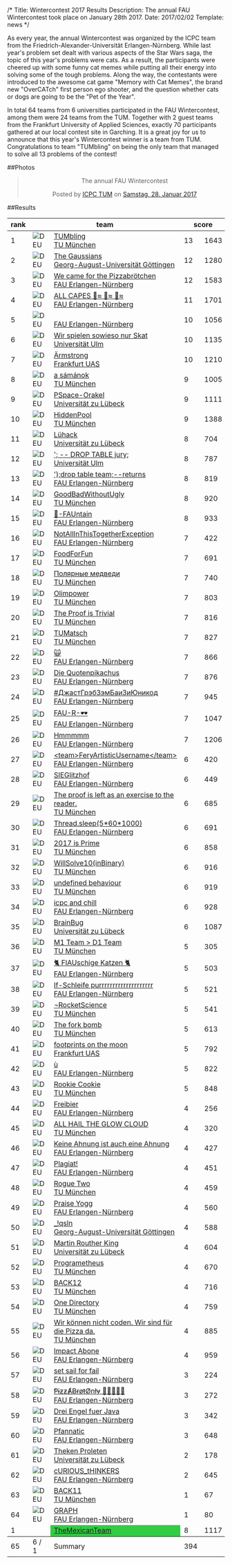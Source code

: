 /*
Title: Wintercontest 2017 Results
Description: The annual FAU Wintercontest took place on January 28th 2017.
Date: 2017/02/02
Template: news
*/

As every year, the annual Wintercontest was organized by the ICPC team from the Friedrich-Alexander-Universität Erlangen-Nürnberg. While last year's problem set dealt with various aspects of the Star Wars saga, the topic of this year's problems were cats. As a result, the participants were cheered up with some funny cat memes while putting all their energy into solving some of the tough problems. Along the way, the contestants were introduced to the awesome cat game "Memory with Cat Memes", the brand new "OverCATch" first person ego shooter, and the question whether cats or dogs are going to be the "Pet of the Year".

In total 64 teams from 6 universities participated in the FAU Wintercontest, among them were 24 teams from the TUM. Together with 2 guest teams from the Frankfurt University of Applied Sciences, exactly 70 participants gathered at our local contest site in Garching. It is a great joy for us to announce that this year's Wintercontest winner is a team from TUM. Congratulations to team "TUMbling" on being the only team that managed to solve all 13 problems of the contest!


##Photos

<div style="text-align: center;">
<div class="fb-post" data-href="https://www.facebook.com/media/set/?set=a.950999638368849.1073741837.138869482915206&type=1&l=f69f432732&amp;type=3" data-width="1000"><div class="fb-xfbml-parse-ignore"><blockquote cite="https://www.facebook.com/media/set/?set=a.950999638368849.1073741837.138869482915206&type=1&l=f69f432732&amp;type=3"><p>The annual FAU Wintercontest</p>Posted by <a href="https://www.facebook.com/IcpcTum/">ICPC TUM</a> on&nbsp;<a href="https://www.facebook.com/media/set/?set=a.950999638368849.1073741837.138869482915206&type=1&l=f69f432732&amp;type=3">Samstag, 28. Januar 2017</a></blockquote></div></div>
</div>


##Results

<table class="scoreboard">
<colgroup><col id="scorerank" /><col id="scoreaffil" /><col id="scoreteamname" /></colgroup><colgroup><col id="scoresolv" /><col id="scoretotal" /></colgroup>
<colgroup><col class="scoreprob" /><col class="scoreprob" /><col class="scoreprob" /><col class="scoreprob" /><col class="scoreprob" /><col class="scoreprob" /><col class="scoreprob" /><col class="scoreprob" /><col class="scoreprob" /><col class="scoreprob" /><col class="scoreprob" /><col class="scoreprob" /><col class="scoreprob" /></colgroup>
<thead>
<tr class="scoreheader"><th title="rank" scope="col">rank</th><th title="team name" scope="col" colspan="2">team</th><th title="# solved / penalty time" colspan="2" scope="col">score</th>
<th title="problem 'HEIZLUEFTERPARTY'" scope="col"><a href="problem.php?id=21">A <div class="circle" style="background: #ff8af7;"></div></a></th><th title="problem 'CATS AND YARN'" scope="col"><a href="problem.php?id=23">B <div class="circle" style="background: #5cff33;"></div></a></th><th title="problem 'MEMORY'" scope="col"><a href="problem.php?id=24">C <div class="circle" style="background: #1a5c1a;"></div></a></th><th title="problem 'MOVIE'" scope="col"><a href="problem.php?id=25">D <div class="circle" style="background: #784925;"></div></a></th><th title="problem 'FEEDCATS'" scope="col"><a href="problem.php?id=20">E <div class="circle" style="background: #1921ff;"></div></a></th><th title="problem 'ONEKO'" scope="col"><a href="problem.php?id=26">F <div class="circle" style="background: #ff9580;"></div></a></th><th title="problem 'JOY OF CATS'" scope="col"><a href="problem.php?id=28">G <div class="circle" style="background: #fff826;"></div></a></th><th title="problem 'PET RIVALRY'" scope="col"><a href="problem.php?id=17">H <div class="circle" style="background: white;"></div></a></th><th title="problem 'BRIDGE'" scope="col"><a href="problem.php?id=16">I <div class="circle" style="background: red;"></div></a></th><th title="problem 'CAT IDENTIFICATION'" scope="col"><a href="problem.php?id=19">J <div class="circle" style="background: black;"></div></a></th><th title="problem 'PLAYOFTHEGAME'" scope="col"><a href="problem.php?id=27">K <div class="circle" style="background: #ff9e0d;"></div></a></th><th title="problem 'HYPERLOOP'" scope="col"><a href="problem.php?id=22">L <div class="circle" style="background: #cfcfcf;"></div></a></th><th title="problem 'CONSEQUENCES'" scope="col"><a href="problem.php?id=18">M <div class="circle" style="background: #2d1fad;"></div></a></th></tr>
</thead>

<tbody>
<tr class="sortorderswitch" id="team:153"><td class="scorepl">1</td><td class="scoreaf"> <img src="../images/countries/DEU.png" alt="DEU" title="DEU" /></td><td class="scoretn"><a href="team.php?id=153">TUMbling<br /><span class="univ">TU München</span></a></td><td class="scorenc">13</td><td class="scorett">1643</td><td class="score_correct">1/31</td><td class="score_correct">3/166</td><td class="score_correct score_first">1/220</td><td class="score_correct">1/18</td><td class="score_correct">1/61</td><td class="score_correct">2/13</td><td class="score_correct score_first">2/109</td><td class="score_correct">1/5</td><td class="score_correct">1/249</td><td class="score_correct score_first">1/26</td><td class="score_correct">5/158</td><td class="score_correct score_first">1/287</td><td class="score_correct">1/140</td></tr>
<tr id="team:139"><td class="scorepl">2</td><td class="scoreaf"> <img src="../images/countries/DEU.png" alt="DEU" title="DEU" /></td><td class="scoretn"><a href="team.php?id=139">The Gaussians<br /><span class="univ">Georg-August-Universität Göttingen</span></a></td><td class="scorenc">12</td><td class="scorett">1280</td><td class="score_correct">1/33</td><td class="score_correct">1/139</td><td class="score_correct">1/276</td><td class="score_correct">1/15</td><td class="score_correct">1/59</td><td class="score_correct">1/23</td><td class="score_correct">2/112</td><td class="score_correct">4/22</td><td class="score_correct score_first">1/180</td><td class="score_correct">1/44</td><td class="score_correct">1/228</td><td class="score_neutral">0</td><td class="score_correct">1/69</td></tr>
<tr id="team:116"><td class="scorepl">3</td><td class="scoreaf"> <img src="../images/countries/DEU.png" alt="DEU" title="DEU" /></td><td class="scoretn"><a href="team.php?id=116">We came for the Pizzabrötchen<br /><span class="univ">FAU Erlangen-Nürnberg</span></a></td><td class="scorenc">12</td><td class="scorett">1583</td><td class="score_correct">1/84</td><td class="score_correct">1/190</td><td class="score_correct">1/284</td><td class="score_correct">1/18</td><td class="score_correct">1/128</td><td class="score_correct">2/44</td><td class="score_correct">1/147</td><td class="score_correct">2/9</td><td class="score_correct">1/298</td><td class="score_correct">1/62</td><td class="score_correct score_first">4/123</td><td class="score_neutral">0</td><td class="score_correct">1/96</td></tr>
<tr id="team:128"><td class="scorepl">4</td><td class="scoreaf"> <img src="../images/countries/DEU.png" alt="DEU" title="DEU" /></td><td class="scoretn"><a href="team.php?id=128">ALL CAPES 🚶≈ 🚶≈ 🚶≈<br /><span class="univ">FAU Erlangen-Nürnberg</span></a></td><td class="scorenc">11</td><td class="scorett">1701</td><td class="score_correct">2/69</td><td class="score_correct">1/212</td><td class="score_neutral">0</td><td class="score_correct">1/11</td><td class="score_correct">2/184</td><td class="score_correct">5/79</td><td class="score_correct">1/163</td><td class="score_correct">2/6</td><td class="score_correct">1/270</td><td class="score_correct">1/86</td><td class="score_correct">5/232</td><td class="score_neutral">0</td><td class="score_correct">1/169</td></tr>
<tr id="team:185"><td class="scorepl">5</td><td class="scoreaf"> <img src="../images/countries/DEU.png" alt="DEU" title="DEU" /></td><td class="scoretn"><a href="team.php?id=185"> <br /><span class="univ">FAU Erlangen-Nürnberg</span></a></td><td class="scorenc">10</td><td class="scorett">1056</td><td class="score_correct">1/55</td><td class="score_correct">1/143</td><td class="score_neutral">0</td><td class="score_correct">1/16</td><td class="score_correct">1/113</td><td class="score_correct">1/14</td><td class="score_correct">1/179</td><td class="score_correct">1/24</td><td class="score_neutral">0</td><td class="score_correct">1/50</td><td class="score_correct">2/216</td><td class="score_neutral">0</td><td class="score_correct">1/226</td></tr>
<tr id="team:168"><td class="scorepl">6</td><td class="scoreaf"> <img src="../images/countries/DEU.png" alt="DEU" title="DEU" /></td><td class="scoretn"><a href="team.php?id=168">Wir spielen sowieso nur Skat<br /><span class="univ">Universität Ulm</span></a></td><td class="scorenc">10</td><td class="scorett">1135</td><td class="score_correct">1/44</td><td class="score_correct score_first">3/84</td><td class="score_neutral">0</td><td class="score_correct">1/17</td><td class="score_correct">1/91</td><td class="score_correct">1/19</td><td class="score_correct">1/268</td><td class="score_correct">1/5</td><td class="score_neutral">0</td><td class="score_correct">2/67</td><td class="score_correct">7/234</td><td class="score_neutral">0</td><td class="score_correct">1/126</td></tr>
<tr id="team:137"><td class="scorepl">7</td><td class="scoreaf"> <img src="../images/countries/DEU.png" alt="DEU" title="DEU" /></td><td class="scoretn"><a href="team.php?id=137">Ärmstrong<br /><span class="univ">Frankfurt UAS</span></a></td><td class="scorenc">10</td><td class="scorett">1210</td><td class="score_correct">4/73</td><td class="score_correct">1/131</td><td class="score_neutral">0</td><td class="score_correct">1/23</td><td class="score_correct">1/88</td><td class="score_correct">2/16</td><td class="score_correct">1/272</td><td class="score_correct">1/7</td><td class="score_neutral">0</td><td class="score_correct">1/40</td><td class="score_correct">2/238</td><td class="score_neutral">0</td><td class="score_correct">1/222</td></tr>
<tr id="team:148"><td class="scorepl">8</td><td class="scoreaf"> <img src="../images/countries/DEU.png" alt="DEU" title="DEU" /></td><td class="scoretn"><a href="team.php?id=148">a sámánok<br /><span class="univ">TU München</span></a></td><td class="scorenc">9</td><td class="scorett">1005</td><td class="score_correct score_first">1/24</td><td class="score_incorrect">5</td><td class="score_correct">2/295</td><td class="score_correct">1/19</td><td class="score_correct">1/71</td><td class="score_correct score_first">1/6</td><td class="score_correct">5/226</td><td class="score_correct">1/9</td><td class="score_neutral">0</td><td class="score_correct">1/109</td><td class="score_incorrect">3</td><td class="score_neutral">0</td><td class="score_correct">1/146</td></tr>
<tr id="team:140"><td class="scorepl">9</td><td class="scoreaf"> <img src="../images/countries/DEU.png" alt="DEU" title="DEU" /></td><td class="scoretn"><a href="team.php?id=140">PSpace-Orakel<br /><span class="univ">Universität zu Lübeck</span></a></td><td class="scorenc">9</td><td class="scorett">1111</td><td class="score_correct">1/79</td><td class="score_correct">1/217</td><td class="score_neutral">0</td><td class="score_correct">1/44</td><td class="score_correct">1/189</td><td class="score_correct">3/28</td><td class="score_correct">3/283</td><td class="score_correct">1/12</td><td class="score_neutral">0</td><td class="score_correct">1/130</td><td class="score_neutral">0</td><td class="score_neutral">0</td><td class="score_correct">1/49</td></tr>
<tr id="team:155"><td class="scorepl">10</td><td class="scoreaf"> <img src="../images/countries/DEU.png" alt="DEU" title="DEU" /></td><td class="scoretn"><a href="team.php?id=155">HiddenPool<br /><span class="univ">TU München</span></a></td><td class="scorenc">9</td><td class="scorett">1388</td><td class="score_correct">2/144</td><td class="score_correct">4/295</td><td class="score_correct">2/254</td><td class="score_correct">1/39</td><td class="score_correct">1/280</td><td class="score_correct">3/51</td><td class="score_neutral">0</td><td class="score_correct">1/8</td><td class="score_neutral">0</td><td class="score_correct">1/79</td><td class="score_neutral">0</td><td class="score_neutral">0</td><td class="score_correct">1/98</td></tr>
<tr id="team:143"><td class="scorepl">11</td><td class="scoreaf"> <img src="../images/countries/DEU.png" alt="DEU" title="DEU" /></td><td class="scoretn"><a href="team.php?id=143">Lühack<br /><span class="univ">Universität zu Lübeck</span></a></td><td class="scorenc">8</td><td class="scorett">704</td><td class="score_correct">1/102</td><td class="score_correct">2/172</td><td class="score_neutral">0</td><td class="score_correct">1/29</td><td class="score_correct">1/151</td><td class="score_correct">3/21</td><td class="score_incorrect">6</td><td class="score_correct">2/19</td><td class="score_neutral">0</td><td class="score_correct">1/88</td><td class="score_incorrect">3</td><td class="score_neutral">0</td><td class="score_correct score_first">1/42</td></tr>
<tr id="team:169"><td class="scorepl">12</td><td class="scoreaf"> <img src="../images/countries/DEU.png" alt="DEU" title="DEU" /></td><td class="scoretn"><a href="team.php?id=169">&apos;; -- DROP TABLE jury;<br /><span class="univ">Universität Ulm</span></a></td><td class="scorenc">8</td><td class="scorett">787</td><td class="score_correct">2/111</td><td class="score_neutral">0</td><td class="score_neutral">0</td><td class="score_correct">2/52</td><td class="score_correct score_first">1/45</td><td class="score_correct">3/33</td><td class="score_correct">1/234</td><td class="score_correct">1/11</td><td class="score_neutral">0</td><td class="score_correct">1/87</td><td class="score_incorrect">5</td><td class="score_neutral">0</td><td class="score_correct">1/134</td></tr>
<tr id="team:124"><td class="scorepl">13</td><td class="scoreaf"> <img src="../images/countries/DEU.png" alt="DEU" title="DEU" /></td><td class="scoretn"><a href="team.php?id=124">&apos;);drop table team;--returns<br /><span class="univ">FAU Erlangen-Nürnberg</span></a></td><td class="scorenc">8</td><td class="scorett">819</td><td class="score_correct">1/42</td><td class="score_neutral">0</td><td class="score_neutral">0</td><td class="score_correct">1/33</td><td class="score_neutral">0</td><td class="score_correct">3/23</td><td class="score_correct">2/291</td><td class="score_correct">1/8</td><td class="score_neutral">0</td><td class="score_correct">1/64</td><td class="score_correct">2/127</td><td class="score_neutral">0</td><td class="score_correct">1/151</td></tr>
<tr id="team:157"><td class="scorepl">14</td><td class="scoreaf"> <img src="../images/countries/DEU.png" alt="DEU" title="DEU" /></td><td class="scoretn"><a href="team.php?id=157">GoodBadWithoutUgly<br /><span class="univ">TU München</span></a></td><td class="scorenc">8</td><td class="scorett">920</td><td class="score_correct">1/54</td><td class="score_correct">2/143</td><td class="score_neutral">0</td><td class="score_correct">1/16</td><td class="score_correct">2/184</td><td class="score_correct">3/81</td><td class="score_incorrect">1</td><td class="score_correct">1/9</td><td class="score_neutral">0</td><td class="score_correct">1/95</td><td class="score_incorrect">5</td><td class="score_neutral">0</td><td class="score_correct">1/258</td></tr>
<tr id="team:117"><td class="scorepl">15</td><td class="scoreaf"> <img src="../images/countries/DEU.png" alt="DEU" title="DEU" /></td><td class="scoretn"><a href="team.php?id=117">🎈-FAUntain<br /><span class="univ">FAU Erlangen-Nürnberg</span></a></td><td class="scorenc">8</td><td class="scorett">933</td><td class="score_correct">2/55</td><td class="score_correct">1/152</td><td class="score_neutral">0</td><td class="score_correct">1/19</td><td class="score_neutral">0</td><td class="score_correct">1/24</td><td class="score_correct">2/218</td><td class="score_correct score_first">2/2</td><td class="score_neutral">0</td><td class="score_correct">1/89</td><td class="score_neutral">0</td><td class="score_neutral">0</td><td class="score_correct">2/294</td></tr>
<tr id="team:130"><td class="scorepl">16</td><td class="scoreaf"> <img src="../images/countries/DEU.png" alt="DEU" title="DEU" /></td><td class="scoretn"><a href="team.php?id=130">NotAllInThisTogetherException<br /><span class="univ">FAU Erlangen-Nürnberg</span></a></td><td class="scorenc">7</td><td class="scorett">422</td><td class="score_correct">1/58</td><td class="score_correct">1/137</td><td class="score_neutral">0</td><td class="score_correct">1/30</td><td class="score_neutral">0</td><td class="score_correct">1/19</td><td class="score_incorrect">3</td><td class="score_correct">1/4</td><td class="score_neutral">0</td><td class="score_correct">1/45</td><td class="score_neutral">0</td><td class="score_neutral">0</td><td class="score_correct">1/129</td></tr>
<tr id="team:166"><td class="scorepl">17</td><td class="scoreaf"> <img src="../images/countries/DEU.png" alt="DEU" title="DEU" /></td><td class="scoretn"><a href="team.php?id=166">FoodForFun<br /><span class="univ">TU München</span></a></td><td class="scorenc">7</td><td class="scorett">691</td><td class="score_correct">1/115</td><td class="score_neutral">0</td><td class="score_neutral">0</td><td class="score_correct">1/21</td><td class="score_incorrect">8</td><td class="score_correct">4/43</td><td class="score_correct">2/249</td><td class="score_correct">1/29</td><td class="score_neutral">0</td><td class="score_correct">1/70</td><td class="score_neutral">0</td><td class="score_neutral">0</td><td class="score_correct">1/84</td></tr>
<tr id="team:159"><td class="scorepl">18</td><td class="scoreaf"> <img src="../images/countries/DEU.png" alt="DEU" title="DEU" /></td><td class="scoretn"><a href="team.php?id=159">Полярные медведи<br /><span class="univ">TU München</span></a></td><td class="scorenc">7</td><td class="scorett">740</td><td class="score_correct">4/64</td><td class="score_neutral">0</td><td class="score_neutral">0</td><td class="score_correct">1/33</td><td class="score_correct">2/151</td><td class="score_correct">3/36</td><td class="score_correct">1/267</td><td class="score_correct">2/4</td><td class="score_neutral">0</td><td class="score_correct">1/45</td><td class="score_incorrect">5</td><td class="score_neutral">0</td><td class="score_incorrect">1</td></tr>
<tr id="team:151"><td class="scorepl">19</td><td class="scoreaf"> <img src="../images/countries/DEU.png" alt="DEU" title="DEU" /></td><td class="scoretn"><a href="team.php?id=151">Olimpower<br /><span class="univ">TU München</span></a></td><td class="scorenc">7</td><td class="scorett">803</td><td class="score_correct">1/77</td><td class="score_neutral">0</td><td class="score_neutral">0</td><td class="score_correct">1/62</td><td class="score_correct">1/172</td><td class="score_correct">4/52</td><td class="score_incorrect">2</td><td class="score_correct">1/26</td><td class="score_neutral">0</td><td class="score_correct">3/127</td><td class="score_incorrect">7</td><td class="score_neutral">0</td><td class="score_correct">1/187</td></tr>
<tr id="team:154"><td class="scorepl">20</td><td class="scoreaf"> <img src="../images/countries/DEU.png" alt="DEU" title="DEU" /></td><td class="scoretn"><a href="team.php?id=154">The Proof is Trivial<br /><span class="univ">TU München</span></a></td><td class="scorenc">7</td><td class="scorett">816</td><td class="score_correct">2/68</td><td class="score_correct">1/266</td><td class="score_neutral">0</td><td class="score_correct">1/33</td><td class="score_correct">1/167</td><td class="score_correct">1/11</td><td class="score_incorrect">7</td><td class="score_correct">1/16</td><td class="score_neutral">0</td><td class="score_correct">3/195</td><td class="score_neutral">0</td><td class="score_neutral">0</td><td class="score_neutral">0</td></tr>
<tr id="team:147"><td class="scorepl">21</td><td class="scoreaf"> <img src="../images/countries/DEU.png" alt="DEU" title="DEU" /></td><td class="scoretn"><a href="team.php?id=147">TUMatsch<br /><span class="univ">TU München</span></a></td><td class="scorenc">7</td><td class="scorett">827</td><td class="score_correct">1/159</td><td class="score_neutral">0</td><td class="score_neutral">0</td><td class="score_correct">1/31</td><td class="score_neutral">0</td><td class="score_correct">1/17</td><td class="score_correct">1/243</td><td class="score_correct">2/43</td><td class="score_neutral">0</td><td class="score_correct">1/125</td><td class="score_neutral">0</td><td class="score_neutral">0</td><td class="score_correct">1/189</td></tr>
<tr id="team:171"><td class="scorepl">22</td><td class="scoreaf"> <img src="../images/countries/DEU.png" alt="DEU" title="DEU" /></td><td class="scoretn"><a href="team.php?id=171">🙀<br /><span class="univ">FAU Erlangen-Nürnberg</span></a></td><td class="scorenc">7</td><td class="scorett">866</td><td class="score_correct">1/86</td><td class="score_neutral">0</td><td class="score_neutral">0</td><td class="score_correct">1/57</td><td class="score_neutral">0</td><td class="score_correct">3/50</td><td class="score_correct">1/261</td><td class="score_correct">1/39</td><td class="score_neutral">0</td><td class="score_correct">1/150</td><td class="score_neutral">0</td><td class="score_neutral">0</td><td class="score_correct">1/183</td></tr>
<tr id="team:118"><td class="scorepl">23</td><td class="scoreaf"> <img src="../images/countries/DEU.png" alt="DEU" title="DEU" /></td><td class="scoretn"><a href="team.php?id=118">Die Quotenpikachus<br /><span class="univ">FAU Erlangen-Nürnberg</span></a></td><td class="scorenc">7</td><td class="scorett">876</td><td class="score_correct">1/72</td><td class="score_neutral">0</td><td class="score_incorrect">1</td><td class="score_correct">1/44</td><td class="score_correct">2/292</td><td class="score_correct">2/30</td><td class="score_neutral">0</td><td class="score_correct">3/17</td><td class="score_neutral">0</td><td class="score_correct">1/118</td><td class="score_neutral">0</td><td class="score_neutral">0</td><td class="score_correct">2/203</td></tr>
<tr id="team:134"><td class="scorepl">24</td><td class="scoreaf"> <img src="../images/countries/DEU.png" alt="DEU" title="DEU" /></td><td class="scoretn"><a href="team.php?id=134">#ДжастГрэбЗэмБаиЗиЮникод<br /><span class="univ">FAU Erlangen-Nürnberg</span></a></td><td class="scorenc">7</td><td class="scorett">945</td><td class="score_correct">4/157</td><td class="score_neutral">0</td><td class="score_neutral">0</td><td class="score_correct">2/73</td><td class="score_incorrect">2</td><td class="score_correct">5/70</td><td class="score_correct">2/295</td><td class="score_correct">1/8</td><td class="score_neutral">0</td><td class="score_correct">1/111</td><td class="score_neutral">0</td><td class="score_neutral">0</td><td class="score_correct">1/51</td></tr>
<tr id="team:129"><td class="scorepl">25</td><td class="scoreaf"> <img src="../images/countries/DEU.png" alt="DEU" title="DEU" /></td><td class="scoretn"><a href="team.php?id=129">FAU-R-🕶️<br /><span class="univ">FAU Erlangen-Nürnberg</span></a></td><td class="scorenc">7</td><td class="scorett">1047</td><td class="score_correct">3/198</td><td class="score_neutral">0</td><td class="score_neutral">0</td><td class="score_correct">1/80</td><td class="score_correct">1/296</td><td class="score_correct">5/37</td><td class="score_neutral">0</td><td class="score_correct">1/8</td><td class="score_neutral">0</td><td class="score_correct">1/139</td><td class="score_neutral">0</td><td class="score_neutral">0</td><td class="score_correct">1/169</td></tr>
<tr id="team:127"><td class="scorepl">26</td><td class="scoreaf"> <img src="../images/countries/DEU.png" alt="DEU" title="DEU" /></td><td class="scoretn"><a href="team.php?id=127">Hmmmmm<br /><span class="univ">FAU Erlangen-Nürnberg</span></a></td><td class="scorenc">7</td><td class="scorett">1206</td><td class="score_correct">1/67</td><td class="score_neutral">0</td><td class="score_neutral">0</td><td class="score_correct">1/77</td><td class="score_neutral">0</td><td class="score_correct">6/117</td><td class="score_correct">1/155</td><td class="score_correct">1/96</td><td class="score_neutral">0</td><td class="score_correct">7/219</td><td class="score_incorrect">6</td><td class="score_neutral">0</td><td class="score_correct">1/255</td></tr>
<tr id="team:111"><td class="scorepl">27</td><td class="scoreaf"> <img src="../images/countries/DEU.png" alt="DEU" title="DEU" /></td><td class="scoretn"><a href="team.php?id=111">&lt;team&gt;FeryArtisticUsername&lt;/team&gt;<br /><span class="univ">FAU Erlangen-Nürnberg</span></a></td><td class="scorenc">6</td><td class="scorett">420</td><td class="score_correct">1/74</td><td class="score_neutral">0</td><td class="score_neutral">0</td><td class="score_correct">1/38</td><td class="score_incorrect">2</td><td class="score_correct">1/19</td><td class="score_neutral">0</td><td class="score_correct">1/10</td><td class="score_neutral">0</td><td class="score_correct">1/124</td><td class="score_neutral">0</td><td class="score_neutral">0</td><td class="score_correct">1/155</td></tr>
<tr id="team:120"><td class="scorepl">28</td><td class="scoreaf"> <img src="../images/countries/DEU.png" alt="DEU" title="DEU" /></td><td class="scoretn"><a href="team.php?id=120">SIEGlitzhof<br /><span class="univ">FAU Erlangen-Nürnberg</span></a></td><td class="scorenc">6</td><td class="scorett">449</td><td class="score_correct">1/79</td><td class="score_neutral">0</td><td class="score_neutral">0</td><td class="score_correct">1/42</td><td class="score_incorrect">1</td><td class="score_correct">1/56</td><td class="score_neutral">0</td><td class="score_correct">1/14</td><td class="score_neutral">0</td><td class="score_correct">1/158</td><td class="score_incorrect">2</td><td class="score_neutral">0</td><td class="score_correct">1/100</td></tr>
<tr id="team:149"><td class="scorepl">29</td><td class="scoreaf"> <img src="../images/countries/DEU.png" alt="DEU" title="DEU" /></td><td class="scoretn"><a href="team.php?id=149">The proof is left as an exercise to the reader.<br /><span class="univ">TU München</span></a></td><td class="scorenc">6</td><td class="scorett">685</td><td class="score_correct">1/184</td><td class="score_neutral">0</td><td class="score_neutral">0</td><td class="score_correct">1/39</td><td class="score_incorrect">5</td><td class="score_correct">1/55</td><td class="score_neutral">0</td><td class="score_correct">2/21</td><td class="score_neutral">0</td><td class="score_correct">1/92</td><td class="score_neutral">0</td><td class="score_neutral">0</td><td class="score_correct">1/274</td></tr>
<tr id="team:132"><td class="scorepl">30</td><td class="scoreaf"> <img src="../images/countries/DEU.png" alt="DEU" title="DEU" /></td><td class="scoretn"><a href="team.php?id=132">Thread.sleep(5*60*1000)<br /><span class="univ">FAU Erlangen-Nürnberg</span></a></td><td class="scorenc">6</td><td class="scorett">691</td><td class="score_correct">2/81</td><td class="score_neutral">0</td><td class="score_neutral">0</td><td class="score_correct">4/72</td><td class="score_incorrect">3</td><td class="score_correct">3/38</td><td class="score_incorrect">5</td><td class="score_correct">1/41</td><td class="score_neutral">0</td><td class="score_correct">1/145</td><td class="score_neutral">0</td><td class="score_neutral">0</td><td class="score_correct">1/194</td></tr>
<tr id="team:164"><td class="scorepl">31</td><td class="scoreaf"> <img src="../images/countries/DEU.png" alt="DEU" title="DEU" /></td><td class="scoretn"><a href="team.php?id=164">2017 is Prime<br /><span class="univ">TU München</span></a></td><td class="scorenc">6</td><td class="scorett">858</td><td class="score_correct">1/86</td><td class="score_neutral">0</td><td class="score_neutral">0</td><td class="score_correct">2/48</td><td class="score_incorrect">1</td><td class="score_correct">3/144</td><td class="score_neutral">0</td><td class="score_correct">1/7</td><td class="score_neutral">0</td><td class="score_correct">1/248</td><td class="score_neutral">0</td><td class="score_neutral">0</td><td class="score_correct">1/265</td></tr>
<tr id="team:150"><td class="scorepl">32</td><td class="scoreaf"> <img src="../images/countries/DEU.png" alt="DEU" title="DEU" /></td><td class="scoretn"><a href="team.php?id=150">WillSolve10(inBinary)<br /><span class="univ">TU München</span></a></td><td class="scorenc">6</td><td class="scorett">916</td><td class="score_correct">4/217</td><td class="score_neutral">0</td><td class="score_neutral">0</td><td class="score_correct score_first">2/9</td><td class="score_correct">6/299</td><td class="score_correct">1/29</td><td class="score_neutral">0</td><td class="score_correct">1/18</td><td class="score_neutral">0</td><td class="score_correct">1/164</td><td class="score_neutral">0</td><td class="score_neutral">0</td><td class="score_neutral">0</td></tr>
<tr id="team:158"><td class="scorepl">33</td><td class="scoreaf"> <img src="../images/countries/DEU.png" alt="DEU" title="DEU" /></td><td class="scoretn"><a href="team.php?id=158">undefined behaviour<br /><span class="univ">TU München</span></a></td><td class="scorenc">6</td><td class="scorett">919</td><td class="score_correct">1/182</td><td class="score_neutral">0</td><td class="score_neutral">0</td><td class="score_correct">1/36</td><td class="score_incorrect">1</td><td class="score_correct">5/171</td><td class="score_neutral">0</td><td class="score_correct">2/18</td><td class="score_incorrect">3</td><td class="score_correct">1/184</td><td class="score_neutral">0</td><td class="score_neutral">0</td><td class="score_correct">1/228</td></tr>
<tr id="team:110"><td class="scorepl">34</td><td class="scoreaf"> <img src="../images/countries/DEU.png" alt="DEU" title="DEU" /></td><td class="scoretn"><a href="team.php?id=110">icpc and chill<br /><span class="univ">FAU Erlangen-Nürnberg</span></a></td><td class="scorenc">6</td><td class="scorett">928</td><td class="score_correct">1/149</td><td class="score_neutral">0</td><td class="score_neutral">0</td><td class="score_correct">3/89</td><td class="score_neutral">0</td><td class="score_correct">2/95</td><td class="score_neutral">0</td><td class="score_correct">1/16</td><td class="score_neutral">0</td><td class="score_correct">2/242</td><td class="score_neutral">0</td><td class="score_neutral">0</td><td class="score_correct">1/257</td></tr>
<tr id="team:141"><td class="scorepl">35</td><td class="scoreaf"> <img src="../images/countries/DEU.png" alt="DEU" title="DEU" /></td><td class="scoretn"><a href="team.php?id=141">BrainBug<br /><span class="univ">Universität zu Lübeck</span></a></td><td class="scorenc">6</td><td class="scorett">1087</td><td class="score_correct">1/278</td><td class="score_neutral">0</td><td class="score_neutral">0</td><td class="score_correct">3/213</td><td class="score_neutral">0</td><td class="score_correct">4/184</td><td class="score_neutral">0</td><td class="score_correct">2/34</td><td class="score_neutral">0</td><td class="score_correct">1/80</td><td class="score_neutral">0</td><td class="score_neutral">0</td><td class="score_correct">1/178</td></tr>
<tr id="team:162"><td class="scorepl">36</td><td class="scoreaf"> <img src="../images/countries/DEU.png" alt="DEU" title="DEU" /></td><td class="scoretn"><a href="team.php?id=162">M1 Team &gt; D1 Team<br /><span class="univ">TU München</span></a></td><td class="scorenc">5</td><td class="scorett">305</td><td class="score_correct">3/66</td><td class="score_incorrect">2</td><td class="score_neutral">0</td><td class="score_correct">1/23</td><td class="score_incorrect">3</td><td class="score_correct">1/13</td><td class="score_neutral">0</td><td class="score_correct">1/37</td><td class="score_neutral">0</td><td class="score_correct">1/126</td><td class="score_neutral">0</td><td class="score_neutral">0</td><td class="score_neutral">0</td></tr>
<tr id="team:123"><td class="scorepl">37</td><td class="scoreaf"> <img src="../images/countries/DEU.png" alt="DEU" title="DEU" /></td><td class="scoretn"><a href="team.php?id=123">🐈 FlAUschige Katzen 🐈<br /><span class="univ">FAU Erlangen-Nürnberg</span></a></td><td class="scorenc">5</td><td class="scorett">503</td><td class="score_correct">1/122</td><td class="score_neutral">0</td><td class="score_neutral">0</td><td class="score_correct">5/76</td><td class="score_neutral">0</td><td class="score_correct">2/40</td><td class="score_neutral">0</td><td class="score_correct">1/9</td><td class="score_neutral">0</td><td class="score_correct">2/136</td><td class="score_incorrect">2</td><td class="score_neutral">0</td><td class="score_neutral">0</td></tr>
<tr id="team:135"><td class="scorepl">38</td><td class="scoreaf"> <img src="../images/countries/DEU.png" alt="DEU" title="DEU" /></td><td class="scoretn"><a href="team.php?id=135">If-Schleife purrrrrrrrrrrrrrrrrrrr<br /><span class="univ">FAU Erlangen-Nürnberg</span></a></td><td class="scorenc">5</td><td class="scorett">521</td><td class="score_correct">1/113</td><td class="score_neutral">0</td><td class="score_neutral">0</td><td class="score_correct">1/51</td><td class="score_incorrect">1</td><td class="score_correct">3/75</td><td class="score_neutral">0</td><td class="score_correct">1/14</td><td class="score_neutral">0</td><td class="score_correct">3/188</td><td class="score_incorrect">1</td><td class="score_neutral">0</td><td class="score_neutral">0</td></tr>
<tr id="team:156"><td class="scorepl">39</td><td class="scoreaf"> <img src="../images/countries/DEU.png" alt="DEU" title="DEU" /></td><td class="scoretn"><a href="team.php?id=156">¬RocketScience<br /><span class="univ">TU München</span></a></td><td class="scorenc">5</td><td class="scorett">541</td><td class="score_correct">1/94</td><td class="score_neutral">0</td><td class="score_neutral">0</td><td class="score_correct">1/82</td><td class="score_neutral">0</td><td class="score_correct">6/45</td><td class="score_incorrect">4</td><td class="score_correct">1/74</td><td class="score_neutral">0</td><td class="score_correct">1/146</td><td class="score_incorrect">3</td><td class="score_neutral">0</td><td class="score_neutral">0</td></tr>
<tr id="team:145"><td class="scorepl">40</td><td class="scoreaf"> <img src="../images/countries/DEU.png" alt="DEU" title="DEU" /></td><td class="scoretn"><a href="team.php?id=145">The fork bomb<br /><span class="univ">TU München</span></a></td><td class="scorenc">5</td><td class="scorett">613</td><td class="score_incorrect">1</td><td class="score_neutral">0</td><td class="score_incorrect">3</td><td class="score_correct">2/47</td><td class="score_incorrect">1</td><td class="score_correct">1/53</td><td class="score_neutral">0</td><td class="score_correct">1/36</td><td class="score_neutral">0</td><td class="score_correct">1/178</td><td class="score_incorrect">3</td><td class="score_neutral">0</td><td class="score_correct">1/279</td></tr>
<tr id="team:136"><td class="scorepl">41</td><td class="scoreaf"> <img src="../images/countries/DEU.png" alt="DEU" title="DEU" /></td><td class="scoretn"><a href="team.php?id=136">footprints on the moon<br /><span class="univ">Frankfurt UAS</span></a></td><td class="scorenc">5</td><td class="scorett">792</td><td class="score_correct">1/184</td><td class="score_neutral">0</td><td class="score_neutral">0</td><td class="score_correct">1/99</td><td class="score_neutral">0</td><td class="score_correct">6/165</td><td class="score_neutral">0</td><td class="score_correct">1/28</td><td class="score_neutral">0</td><td class="score_incorrect">1</td><td class="score_neutral">0</td><td class="score_neutral">0</td><td class="score_correct">1/216</td></tr>
<tr id="team:121"><td class="scorepl">42</td><td class="scoreaf"> <img src="../images/countries/DEU.png" alt="DEU" title="DEU" /></td><td class="scoretn"><a href="team.php?id=121">ù<br /><span class="univ">FAU Erlangen-Nürnberg</span></a></td><td class="scorenc">5</td><td class="scorett">822</td><td class="score_correct">1/69</td><td class="score_neutral">0</td><td class="score_neutral">0</td><td class="score_correct">1/58</td><td class="score_neutral">0</td><td class="score_correct">7/228</td><td class="score_neutral">0</td><td class="score_correct">2/51</td><td class="score_neutral">0</td><td class="score_correct">2/256</td><td class="score_neutral">0</td><td class="score_neutral">0</td><td class="score_incorrect">4</td></tr>
<tr id="team:152"><td class="scorepl">43</td><td class="scoreaf"> <img src="../images/countries/DEU.png" alt="DEU" title="DEU" /></td><td class="scoretn"><a href="team.php?id=152">Rookie Cookie<br /><span class="univ">TU München</span></a></td><td class="scorenc">5</td><td class="scorett">848</td><td class="score_incorrect">5</td><td class="score_neutral">0</td><td class="score_neutral">0</td><td class="score_correct">1/32</td><td class="score_correct">11/285</td><td class="score_correct">2/72</td><td class="score_neutral">0</td><td class="score_correct">1/44</td><td class="score_neutral">0</td><td class="score_correct">1/195</td><td class="score_neutral">0</td><td class="score_neutral">0</td><td class="score_neutral">0</td></tr>
<tr id="team:114"><td class="scorepl">44</td><td class="scoreaf"> <img src="../images/countries/DEU.png" alt="DEU" title="DEU" /></td><td class="scoretn"><a href="team.php?id=114">Freibier<br /><span class="univ">FAU Erlangen-Nürnberg</span></a></td><td class="scorenc">4</td><td class="scorett">256</td><td class="score_correct">1/86</td><td class="score_neutral">0</td><td class="score_neutral">0</td><td class="score_correct">1/37</td><td class="score_neutral">0</td><td class="score_correct">3/75</td><td class="score_neutral">0</td><td class="score_correct">1/18</td><td class="score_neutral">0</td><td class="score_incorrect">1</td><td class="score_incorrect">1</td><td class="score_neutral">0</td><td class="score_neutral">0</td></tr>
<tr id="team:161"><td class="scorepl">45</td><td class="scoreaf"> <img src="../images/countries/DEU.png" alt="DEU" title="DEU" /></td><td class="scoretn"><a href="team.php?id=161">ALL HAIL THE GLOW CLOUD<br /><span class="univ">TU München</span></a></td><td class="scorenc">4</td><td class="scorett">320</td><td class="score_incorrect">5</td><td class="score_neutral">0</td><td class="score_neutral">0</td><td class="score_correct">1/29</td><td class="score_incorrect">2</td><td class="score_correct">1/51</td><td class="score_neutral">0</td><td class="score_correct">1/13</td><td class="score_neutral">0</td><td class="score_correct">1/227</td><td class="score_neutral">0</td><td class="score_neutral">0</td><td class="score_neutral">0</td></tr>
<tr id="team:113"><td class="scorepl">46</td><td class="scoreaf"> <img src="../images/countries/DEU.png" alt="DEU" title="DEU" /></td><td class="scoretn"><a href="team.php?id=113">Keine Ahnung ist auch eine Ahnung<br /><span class="univ">FAU Erlangen-Nürnberg</span></a></td><td class="scorenc">4</td><td class="scorett">427</td><td class="score_correct">1/112</td><td class="score_neutral">0</td><td class="score_neutral">0</td><td class="score_correct">1/79</td><td class="score_neutral">0</td><td class="score_correct">2/54</td><td class="score_neutral">0</td><td class="score_correct">2/142</td><td class="score_neutral">0</td><td class="score_neutral">0</td><td class="score_neutral">0</td><td class="score_neutral">0</td><td class="score_neutral">0</td></tr>
<tr id="team:115"><td class="scorepl">47</td><td class="scoreaf"> <img src="../images/countries/DEU.png" alt="DEU" title="DEU" /></td><td class="scoretn"><a href="team.php?id=115">Plagiat!<br /><span class="univ">FAU Erlangen-Nürnberg</span></a></td><td class="scorenc">4</td><td class="scorett">451</td><td class="score_correct">1/181</td><td class="score_neutral">0</td><td class="score_neutral">0</td><td class="score_correct">1/108</td><td class="score_neutral">0</td><td class="score_correct">3/106</td><td class="score_neutral">0</td><td class="score_correct">1/16</td><td class="score_neutral">0</td><td class="score_neutral">0</td><td class="score_neutral">0</td><td class="score_neutral">0</td><td class="score_incorrect">1</td></tr>
<tr id="team:146"><td class="scorepl">48</td><td class="scoreaf"> <img src="../images/countries/DEU.png" alt="DEU" title="DEU" /></td><td class="scoretn"><a href="team.php?id=146">Rogue Two<br /><span class="univ">TU München</span></a></td><td class="scorenc">4</td><td class="scorett">459</td><td class="score_correct">1/184</td><td class="score_neutral">0</td><td class="score_neutral">0</td><td class="score_correct">1/44</td><td class="score_neutral">0</td><td class="score_correct">4/136</td><td class="score_neutral">0</td><td class="score_correct">2/15</td><td class="score_neutral">0</td><td class="score_incorrect">3</td><td class="score_neutral">0</td><td class="score_neutral">0</td><td class="score_neutral">0</td></tr>
<tr id="team:173"><td class="scorepl">49</td><td class="scoreaf"> <img src="../images/countries/DEU.png" alt="DEU" title="DEU" /></td><td class="scoretn"><a href="team.php?id=173">Praise Yogg<br /><span class="univ">FAU Erlangen-Nürnberg</span></a></td><td class="scorenc">4</td><td class="scorett">560</td><td class="score_correct">1/246</td><td class="score_neutral">0</td><td class="score_incorrect">1</td><td class="score_correct">1/28</td><td class="score_neutral">0</td><td class="score_correct">3/187</td><td class="score_neutral">0</td><td class="score_correct">1/59</td><td class="score_neutral">0</td><td class="score_neutral">0</td><td class="score_neutral">0</td><td class="score_neutral">0</td><td class="score_neutral">0</td></tr>
<tr id="team:184"><td class="scorepl">50</td><td class="scoreaf"> <img src="../images/countries/DEU.png" alt="DEU" title="DEU" /></td><td class="scoretn"><a href="team.php?id=184">_!qsln<br /><span class="univ">Georg-August-Universität Göttingen</span></a></td><td class="scorenc">4</td><td class="scorett">588</td><td class="score_correct">1/195</td><td class="score_neutral">0</td><td class="score_neutral">0</td><td class="score_correct">1/54</td><td class="score_neutral">0</td><td class="score_correct">5/247</td><td class="score_neutral">0</td><td class="score_correct">1/12</td><td class="score_neutral">0</td><td class="score_incorrect">1</td><td class="score_neutral">0</td><td class="score_neutral">0</td><td class="score_neutral">0</td></tr>
<tr id="team:144"><td class="scorepl">51</td><td class="scoreaf"> <img src="../images/countries/DEU.png" alt="DEU" title="DEU" /></td><td class="scoretn"><a href="team.php?id=144">Martin Routher King<br /><span class="univ">Universität zu Lübeck</span></a></td><td class="scorenc">4</td><td class="scorett">604</td><td class="score_correct">2/250</td><td class="score_neutral">0</td><td class="score_neutral">0</td><td class="score_correct">1/88</td><td class="score_neutral">0</td><td class="score_incorrect">7</td><td class="score_neutral">0</td><td class="score_correct">2/19</td><td class="score_neutral">0</td><td class="score_correct">3/167</td><td class="score_neutral">0</td><td class="score_neutral">0</td><td class="score_neutral">0</td></tr>
<tr id="team:160"><td class="scorepl">52</td><td class="scoreaf"> <img src="../images/countries/DEU.png" alt="DEU" title="DEU" /></td><td class="scoretn"><a href="team.php?id=160">Programetheus<br /><span class="univ">TU München</span></a></td><td class="scorenc">4</td><td class="scorett">670</td><td class="score_correct">1/172</td><td class="score_neutral">0</td><td class="score_neutral">0</td><td class="score_correct">1/141</td><td class="score_neutral">0</td><td class="score_correct">5/243</td><td class="score_neutral">0</td><td class="score_correct">1/34</td><td class="score_neutral">0</td><td class="score_neutral">0</td><td class="score_neutral">0</td><td class="score_neutral">0</td><td class="score_neutral">0</td></tr>
<tr id="team:182"><td class="scorepl">53</td><td class="scoreaf"> <img src="../images/countries/DEU.png" alt="DEU" title="DEU" /></td><td class="scoretn"><a href="team.php?id=182">BACK12<br /><span class="univ">TU München</span></a></td><td class="scorenc">4</td><td class="scorett">716</td><td class="score_correct">6/281</td><td class="score_neutral">0</td><td class="score_neutral">0</td><td class="score_correct">1/70</td><td class="score_neutral">0</td><td class="score_correct">4/152</td><td class="score_neutral">0</td><td class="score_correct">1/53</td><td class="score_neutral">0</td><td class="score_incorrect">4</td><td class="score_neutral">0</td><td class="score_neutral">0</td><td class="score_neutral">0</td></tr>
<tr id="team:165"><td class="scorepl">54</td><td class="scoreaf"> <img src="../images/countries/DEU.png" alt="DEU" title="DEU" /></td><td class="scoretn"><a href="team.php?id=165">One Directory<br /><span class="univ">TU München</span></a></td><td class="scorenc">4</td><td class="scorett">759</td><td class="score_correct">2/266</td><td class="score_neutral">0</td><td class="score_neutral">0</td><td class="score_correct">1/97</td><td class="score_neutral">0</td><td class="score_correct">7/236</td><td class="score_neutral">0</td><td class="score_correct">1/20</td><td class="score_neutral">0</td><td class="score_neutral">0</td><td class="score_neutral">0</td><td class="score_neutral">0</td><td class="score_neutral">0</td></tr>
<tr id="team:163"><td class="scorepl">55</td><td class="scoreaf"> <img src="../images/countries/DEU.png" alt="DEU" title="DEU" /></td><td class="scoretn"><a href="team.php?id=163">Wir können nicht coden. Wir sind für die Pizza da.<br /><span class="univ">TU München</span></a></td><td class="scorenc">4</td><td class="scorett">885</td><td class="score_correct">5/297</td><td class="score_neutral">0</td><td class="score_neutral">0</td><td class="score_correct">2/179</td><td class="score_neutral">0</td><td class="score_correct">5/159</td><td class="score_neutral">0</td><td class="score_correct">2/50</td><td class="score_neutral">0</td><td class="score_neutral">0</td><td class="score_neutral">0</td><td class="score_neutral">0</td><td class="score_neutral">0</td></tr>
<tr id="team:172"><td class="scorepl">56</td><td class="scoreaf"> <img src="../images/countries/DEU.png" alt="DEU" title="DEU" /></td><td class="scoretn"><a href="team.php?id=172">Impact Abone<br /><span class="univ">FAU Erlangen-Nürnberg</span></a></td><td class="scorenc">4</td><td class="scorett">959</td><td class="score_correct">5/169</td><td class="score_neutral">0</td><td class="score_neutral">0</td><td class="score_correct">3/172</td><td class="score_neutral">0</td><td class="score_correct">5/233</td><td class="score_neutral">0</td><td class="score_correct">3/145</td><td class="score_neutral">0</td><td class="score_neutral">0</td><td class="score_neutral">0</td><td class="score_neutral">0</td><td class="score_neutral">0</td></tr>
<tr id="team:125"><td class="scorepl">57</td><td class="scoreaf"> <img src="../images/countries/DEU.png" alt="DEU" title="DEU" /></td><td class="scoretn"><a href="team.php?id=125">set sail for fail<br /><span class="univ">FAU Erlangen-Nürnberg</span></a></td><td class="scorenc">3</td><td class="scorett">224</td><td class="score_neutral">0</td><td class="score_neutral">0</td><td class="score_neutral">0</td><td class="score_correct">1/51</td><td class="score_neutral">0</td><td class="score_incorrect">8</td><td class="score_incorrect">3</td><td class="score_correct">2/34</td><td class="score_neutral">0</td><td class="score_neutral">0</td><td class="score_incorrect">2</td><td class="score_neutral">0</td><td class="score_correct">1/119</td></tr>
<tr id="team:131"><td class="scorepl">58</td><td class="scoreaf"> <img src="../images/countries/DEU.png" alt="DEU" title="DEU" /></td><td class="scoretn"><a href="team.php?id=131">ⱣɨƶƶȺɃɍøŧØnłɏ 🍕🍕🍕🍕🍕<br /><span class="univ">FAU Erlangen-Nürnberg</span></a></td><td class="scorenc">3</td><td class="scorett">272</td><td class="score_incorrect">18</td><td class="score_neutral">0</td><td class="score_neutral">0</td><td class="score_correct">3/86</td><td class="score_neutral">0</td><td class="score_correct">1/112</td><td class="score_neutral">0</td><td class="score_correct">1/34</td><td class="score_neutral">0</td><td class="score_neutral">0</td><td class="score_incorrect">7</td><td class="score_neutral">0</td><td class="score_neutral">0</td></tr>
<tr id="team:112"><td class="scorepl">59</td><td class="scoreaf"> <img src="../images/countries/DEU.png" alt="DEU" title="DEU" /></td><td class="scoretn"><a href="team.php?id=112">Drei Engel fuer Java<br /><span class="univ">FAU Erlangen-Nürnberg</span></a></td><td class="scorenc">3</td><td class="scorett">342</td><td class="score_correct">1/193</td><td class="score_neutral">0</td><td class="score_neutral">0</td><td class="score_correct">4/72</td><td class="score_neutral">0</td><td class="score_incorrect">9</td><td class="score_neutral">0</td><td class="score_correct">1/17</td><td class="score_neutral">0</td><td class="score_neutral">0</td><td class="score_neutral">0</td><td class="score_neutral">0</td><td class="score_neutral">0</td></tr>
<tr id="team:122"><td class="scorepl">60</td><td class="scoreaf"> <img src="../images/countries/DEU.png" alt="DEU" title="DEU" /></td><td class="scoretn"><a href="team.php?id=122">Pfannatic<br /><span class="univ">FAU Erlangen-Nürnberg</span></a></td><td class="scorenc">3</td><td class="scorett">648</td><td class="score_incorrect">6</td><td class="score_neutral">0</td><td class="score_neutral">0</td><td class="score_correct">3/126</td><td class="score_neutral">0</td><td class="score_correct">8/224</td><td class="score_neutral">0</td><td class="score_correct">3/78</td><td class="score_neutral">0</td><td class="score_neutral">0</td><td class="score_neutral">0</td><td class="score_neutral">0</td><td class="score_neutral">0</td></tr>
<tr id="team:142"><td class="scorepl">61</td><td class="scoreaf"> <img src="../images/countries/DEU.png" alt="DEU" title="DEU" /></td><td class="scoretn"><a href="team.php?id=142">Theken Proleten<br /><span class="univ">Universität zu Lübeck</span></a></td><td class="scorenc">2</td><td class="scorett">178</td><td class="score_neutral">0</td><td class="score_neutral">0</td><td class="score_neutral">0</td><td class="score_correct">1/119</td><td class="score_neutral">0</td><td class="score_incorrect">4</td><td class="score_neutral">0</td><td class="score_correct">1/59</td><td class="score_neutral">0</td><td class="score_incorrect">3</td><td class="score_neutral">0</td><td class="score_neutral">0</td><td class="score_neutral">0</td></tr>
<tr id="team:126"><td class="scorepl">62</td><td class="scoreaf"> <img src="../images/countries/DEU.png" alt="DEU" title="DEU" /></td><td class="scoretn"><a href="team.php?id=126">cURIOUS_tHINKERS<br /><span class="univ">FAU Erlangen-Nürnberg</span></a></td><td class="scorenc">2</td><td class="scorett">645</td><td class="score_neutral">0</td><td class="score_neutral">0</td><td class="score_neutral">0</td><td class="score_correct">6/210</td><td class="score_neutral">0</td><td class="score_incorrect">8</td><td class="score_neutral">0</td><td class="score_correct">4/275</td><td class="score_neutral">0</td><td class="score_neutral">0</td><td class="score_neutral">0</td><td class="score_neutral">0</td><td class="score_neutral">0</td></tr>
<tr id="team:181"><td class="scorepl">63</td><td class="scoreaf"> <img src="../images/countries/DEU.png" alt="DEU" title="DEU" /></td><td class="scoretn"><a href="team.php?id=181">BACK11<br /><span class="univ">TU München</span></a></td><td class="scorenc">1</td><td class="scorett">67</td><td class="score_neutral">0</td><td class="score_neutral">0</td><td class="score_neutral">0</td><td class="score_incorrect">1</td><td class="score_neutral">0</td><td class="score_incorrect">7</td><td class="score_neutral">0</td><td class="score_correct">2/47</td><td class="score_neutral">0</td><td class="score_neutral">0</td><td class="score_neutral">0</td><td class="score_neutral">0</td><td class="score_neutral">0</td></tr>
<tr id="team:133"><td class="scorepl">64</td><td class="scoreaf"> <img src="../images/countries/DEU.png" alt="DEU" title="DEU" /></td><td class="scoretn"><a href="team.php?id=133">GRAPH<br /><span class="univ">FAU Erlangen-Nürnberg</span></a></td><td class="scorenc">1</td><td class="scorett">80</td><td class="score_incorrect">3</td><td class="score_neutral">0</td><td class="score_neutral">0</td><td class="score_neutral">0</td><td class="score_neutral">0</td><td class="score_incorrect">7</td><td class="score_neutral">0</td><td class="score_correct">1/80</td><td class="score_neutral">0</td><td class="score_neutral">0</td><td class="score_neutral">0</td><td class="score_neutral">0</td><td class="score_neutral">0</td></tr>
<tr class="sortorderswitch" id="team:102"><td class="scorepl">1</td><td class="scoreaf"></td><td class="scoretn" style="background: #33cc44;"><a href="team.php?id=102">TheMexicanTeam<br /><span class="univ"></span></a></td><td class="scorenc">8</td><td class="scorett">1117</td><td class="score_correct score_first">1/230</td><td class="score_correct score_first">1/201</td><td class="score_neutral">0</td><td class="score_correct score_first">1/84</td><td class="score_correct score_first">1/112</td><td class="score_correct score_first">3/65</td><td class="score_neutral">0</td><td class="score_correct score_first">1/14</td><td class="score_incorrect">7</td><td class="score_correct score_first">1/33</td><td class="score_correct score_first">3/298</td><td class="score_neutral">0</td><td class="score_neutral">0</td></tr>
</tbody>

<tbody><tr id="scoresummary" title="#submitted / #correct"><td title="total teams">65</td><td class="scoreaffil" title="#affiliations / #countries">6 / 1</td><td title=" ">Summary</td><td title="total solved" class="scorenc">394</td><td title=" "></td><td>130/55</td><td>31/15</td><td>12/5</td><td>95/63</td><td>70/21</td><td>227/58</td><td>61/18</td><td>93/65</td><td>14/4</td><td>76/45</td><td>86/9</td><td>1/1</td><td>43/35</td></tr>
</tbody>
</table>
